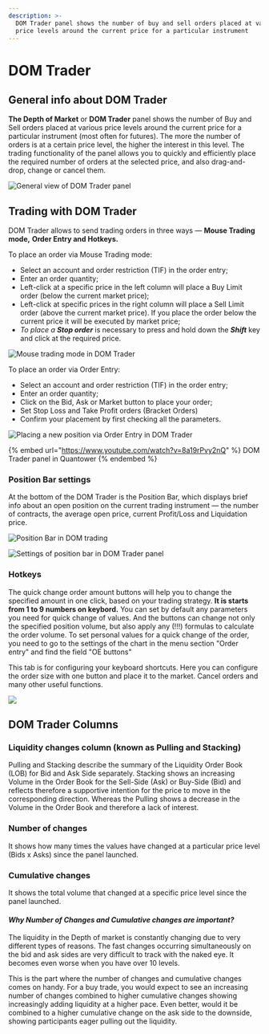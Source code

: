 ```yaml
---
description: >-
  DOM Trader panel shows the number of buy and sell orders placed at various
  price levels around the current price for a particular instrument
---
```


# DOM Trader

## General info about DOM Trader

**The Depth of Market** or **DOM Trader** panel shows the number of Buy and Sell orders placed at various price levels around the current price for a particular instrument (most often for futures). The more the number of orders is at a certain price level, the higher the interest in this level. The trading functionality of the panel allows you to quickly and efficiently place the required number of orders at the selected price, and also drag-and-drop, change or cancel them.

![General view of DOM Trader panel](../../.gitbook/assets/dom.png)

## Trading with DOM Trader

DOM Trader allows to send trading orders in three ways  — **Mouse Trading mode,** **Order Entry and Hotkeys.**

To place an order via Mouse Trading mode:

* Select an account and order restriction (TIF) in the order entry;
* Enter an order quantity;
* Left-click at a specific price in the left column will place a Buy Limit order (below the current market price);
* Left-click at specific prices in the right column will place a Sell Limit order (above the current market price). If you place the order below the current price it will be executed by market price;
* _To place a **Stop order**_ is necessary to press and hold down the _**Shift**_ key and click at the required price.

![Mouse trading mode in DOM Trader](<../../.gitbook/assets/DOM trader trading.gif>)

To place an order via Order Entry:

* Select an account and order restriction (TIF) in the order entry;
* Enter an order quantity;
* Click on the Bid, Ask or Market button to place your order;
* Set Stop Loss and Take Profit orders (Bracket Orders)
* Confirm your placement by first checking all the parameters.

![Placing a new position via Order Entry in DOM Trader](<../../.gitbook/assets/DOM trader trading OE.gif>)

{% embed url="https://www.youtube.com/watch?v=8a19rPvy2nQ" %}
DOM Trader panel in Quantower
{% endembed %}

### Position Bar settings

At the bottom of the DOM Trader is the Position Bar, which displays brief info about an open position on the current trading instrument  — the number of contracts, the average open price, current Profit/Loss and Liquidation price.

![Position Bar in DOM trading](../../.gitbook/assets/dom-position-bar1.png)

![Settings of position bar in DOM Trader panel](<../../.gitbook/assets/image (145).png>)

### Hotkeys

The quick change order amount buttons will help you to change the specified amount in one click, based on your trading strategy. **It is  starts from 1 to 9 numbers on keybord.** You can set by default any parameters you need for quick change of values. And the buttons can change not only the specified position volume, but also apply any (!!!) formulas to calculate the order volume. To set personal values for a quick change of the order, you need to go to the settings of the chart in the menu section "Order entry" and find the field "OE buttons"&#x20;

This tab is for configuring your keyboard shortcuts. Here you can configure the order size with one button and place it to the market. Cancel orders and many other useful functions.

![](<../../.gitbook/assets/image (146).png>)

## DOM Trader Columns

### Liquidity changes column (known as Pulling and Stacking)

Pulling and Stacking describe the summary of the Liquidity Order Book (LOB) for Bid and Ask Side separately. Stacking shows an increasing Volume in the Order Book for the Sell-Side (Ask) or Buy-Side (Bid) and reflects therefore a supportive intention for the price to move in the corresponding direction. Whereas the Pulling shows a decrease in the Volume in the Order Book and therefore a lack of interest.

### **Number of changes**

It shows how many times the values have changed at a particular price level (Bids x Asks) since the panel launched.

### **Cumulative changes**

It shows the total volume that changed at a specific price level since the panel launched.

#### _Why Number of Changes and Cumulative changes are important?_

The liquidity in the Depth of market is constantly changing due to very different types of reasons. The fast changes occurring simultaneously on the bid and ask sides are very difficult to track with the naked eye. It becomes even worse when you have over 10 levels.

This is the part where the number of changes and cumulative changes comes on handy. For a buy trade, you would expect to see an increasing number of changes combined to higher cumulative changes showing increasingly adding liquidity at a higher pace. Even better, would it be combined to a higher cumulative change on the ask side to the downside, showing participants eager pulling out the liquidity.

